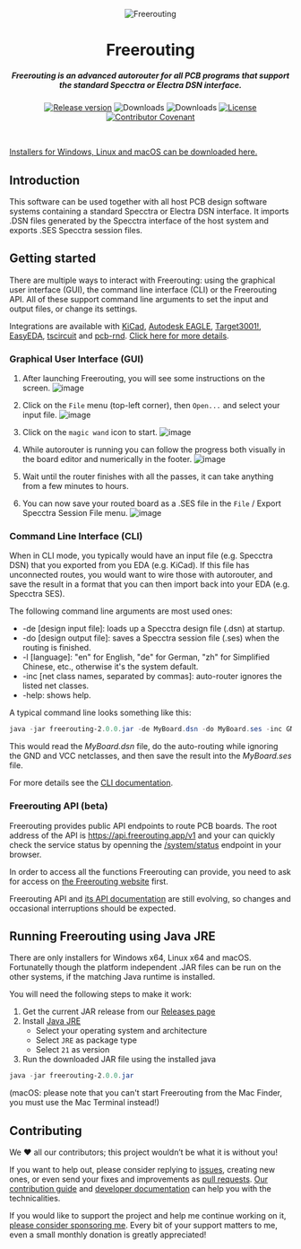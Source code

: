 <p align="center">
<img src="https://raw.githubusercontent.com/freerouting/freerouting/master/design/social_preview/freerouting_social_preview_1280x960_v2.png" alt="Freerouting" title="Freerouting" align="center">
</p>
<h1 align="center">Freerouting</h1>
<h5 align="center">Freerouting is an advanced autorouter for all PCB programs that support the standard Specctra or Electra DSN interface.</h5>

<p align="center">
    <a href="https://github.com/freerouting/freerouting/releases"><img src="https://img.shields.io/github/v/release/freerouting/freerouting" alt="Release version" /></a>
    <img src="https://img.shields.io/github/downloads/freerouting/freerouting/v1.9.0/total" alt="Downloads"/>
    <img src="https://img.shields.io/github/downloads/freerouting/freerouting/total" alt="Downloads"/>
    <a href="LICENSE"><img src="https://img.shields.io/github/license/freerouting/freerouting" alt="License"/></a>
	<a href="https://github.com/freerouting/freerouting/blob/master/docs/code_of_conduct.md"><img src="https://img.shields.io/badge/Contributor%20Covenant-2.1-4baaaa.svg" alt="Contributor Covenant" /></a>
</p>

<br/>

[Installers for Windows, Linux and macOS can be downloaded here.](https://github.com/freerouting/freerouting/releases)

## Introduction

This software can be used together with all host PCB design software systems containing a standard Specctra or Electra
DSN interface. It imports .DSN files generated by the Specctra interface of the host system and exports .SES Specctra
session files.

## Getting started

There are multiple ways to interact with Freerouting: using the graphical user interface (GUI), the command line interface (CLI) or the Freerouting API. All of these support command line arguments to set the input and output files, or change its settings.

Integrations are available with [KiCad](https://www.kicad.org/), [Autodesk EAGLE](http://eagle.autodesk.com/), [Target3001!](https://ibfriedrich.com/en/index.html), [EasyEDA](https://www.easyeda.com/), [tscircuit](https://tscircuit.com/) and [pcb-rnd](https://www.multi-circuit-boards.eu/index.html). [Click here for more details](/docs/integrations.md).

### Graphical User Interface (GUI)

1) After launching Freerouting, you will see some instructions on the screen.
   ![image](https://github.com/user-attachments/assets/4086cd74-313e-4d17-8e25-5e006497e566)

2) Click on the `File` menu (top-left corner), then `Open...` and select your input file.
   ![image](https://github.com/user-attachments/assets/25907be1-fde9-44b1-addf-510f30b3ff89)

3) Click on the `magic wand` icon to start.
   ![image](https://github.com/user-attachments/assets/e104cd3a-00b9-49a5-8f28-3b803e79d973)
   
4) While autorouter is running you can follow the progress both visually in the board editor and numerically in the footer.
   ![image](https://github.com/user-attachments/assets/e553f98c-143d-46ea-8cc1-90348c9cc379)

5) Wait until the router finishes with all the passes, it can take anything from a few minutes to hours.

6) You can now save your routed board as a .SES file in the `File` / Export Specctra Session File menu.
   ![image](https://github.com/user-attachments/assets/355a1cb2-b2e8-46b5-aec0-4979748bd57a)

### Command Line Interface (CLI)

When in CLI mode, you typically would have an input file (e.g. Specctra DSN) that you exported from you EDA (e.g. KiCad). If this file has unconnected routes, you would want to wire those with autorouter, and save the result in a format that you can then import back into your EDA (e.g. Specctra SES).

The following command line arguments are most used ones:

* -de [design input file]: loads up a Specctra design file (.dsn) at startup.
* -do [design output file]: saves a Specctra session file (.ses) when the routing is finished.
* -l [language]: "en" for English, "de" for German, "zh" for Simplified Chinese, etc., otherwise it's the system default.
* -inc [net class names, separated by commas]: auto-router ignores the listed net classes.
* -help: shows help.

A typical command line looks something like this:

```powershell
java -jar freerouting-2.0.0.jar -de MyBoard.dsn -do MyBoard.ses -inc GND,VCC
```

This would read the _MyBoard.dsn_ file, do the auto-routing while ignoring the GND and VCC netclasses, and then save the result into the _MyBoard.ses_ file.

For more details see the [CLI documentation](docs/command_line_arguments.md).

### Freerouting API (beta)

Freerouting provides public API endpoints to route PCB boards. The root address of the API is https://api.freerouting.app/v1 and your can quickly check the service status by openning the [/system/status](https://api.freerouting.app/v1/system/status) endpoint in your browser.

In order to access all the functions Freerouting can provide, you need to ask for access on [the Freerouting website](https://www.freerouting.app/) first.

Freerouting API and [its API documentation](https://github.com/freerouting/freerouting/blob/master/docs/API_v1.md) are still evolving, so changes and occasional interruptions should be expected.

## Running Freerouting using Java JRE

There are only installers for Windows x64, Linux x64 and macOS. Fortunatelly though the platform independent .JAR files can be run on the other systems, if the matching Java runtime is installed.

You will need the following steps to make it work:

1. Get the current JAR release from our [Releases page](https://github.com/freerouting/freerouting/releases)
2. Install [Java JRE](https://adoptium.net/temurin/releases/)
    * Select your operating system and architecture
    * Select `JRE` as package type
    * Select `21` as version
4. Run the downloaded JAR file using the installed java

```powershell
java -jar freerouting-2.0.0.jar
```

(macOS: please note that you can't start Freerouting from the Mac Finder, you must use the Mac Terminal instead!)

## Contributing

We ❤️ all our contributors; this project wouldn’t be what it is without you!

If you want to help out, please consider replying to [issues](https://github.com/freerouting/freerouting/issues), creating new ones, or even send your fixes and improvements as [pull requests](https://github.com/freerouting/freerouting/pulls). [Our contribution guide](/docs/CONTRIBUTING.md) and [developer documentation](/docs/developer.md) can help you with the technicalities.

If you would like to support the project and help me continue working on it, [please consider sponsoring me](https://github.com/sponsors/andrasfuchs). Every bit of your support matters to me, even a small monthly donation is greatly appreciated!